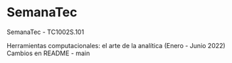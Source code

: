 # SemanaTec
SemanaTec - TC1002S.101

Herramientas computacionales: el arte de la analítica (Enero - Junio 2022)
Cambios en README - main
